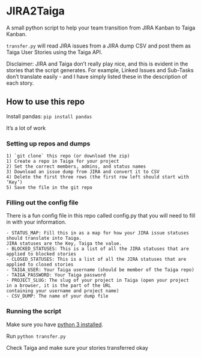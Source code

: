 # JIRA2Taiga

A small python script to help your team transition from JIRA Kanban to Taiga Kanban.

`transfer.py` will read JIRA issues from a JIRA dump CSV and post them as Taiga User Stories
using the Taiga API.

Disclaimer: JIRA and Taiga don’t really play nice, and this is evident in the stories that the script
generates. For example, Linked Issues and Sub-Tasks don’t translate easily - and I have simply listed
these in the description of each story.

## How to use this repo

Install pandas: `pip install pandas`

It’s a lot of work

### Setting up repos and dumps

    1) `git clone` this repo (or download the zip)
    1) Create a repo in Taiga for your project
    2) Set the correct members, admins, and status names
    3) Download an issue dump from JIRA and convert it to CSV
    4) Delete the first three rows (the first row left should start with ‘Key’)
    5) Save the file in the git repo

### Filling out the config file

There is a fun config file in this repo called config.py that you will need to fill in with your information.

    - STATUS_MAP: Fill this in as a map for how your JIRA issue statuses should translate into Taiga. 
    JIRA statuses are the Key, Taiga the value.
    - BLOCKED_STATUSES: This is a list of all the JIRA statuses that are applied to blocked stories
    - CLOSED_STATUSES: This is a list of all the JIRA statuses that are applied to closed stories
    - TAIGA_USER: Your Taiga username (should be member of the Taiga repo)
    - TAIGA_PASSWORD: Your Taiga password
    - PROJECT_SLUG: The slug of your project in Taiga (open your project in a browser, it is the part of the URL
    containing your username and project name)
    - CSV_DUMP: The name of your dump file

### Running the script

Make sure you have [python 3 installed](https://www.python.org/downloads/).

Run `python transfer.py`

Check Taiga and make sure your stories transferred okay
